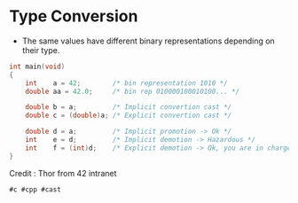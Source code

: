 # Type Conversion

* The same values have different binary representations depending on their type.

```cpp
int	main(void)
{
	int    a = 42;        /* bin representation 1010 */
	double aa = 42.0;     /* bin rep 010000100010100... */

	double b = a;         /* Implicit convertion cast */
	double c = (double)a; /* Explicit convertion cast */

	double d = a;         /* Implicit promotion -> Ok */
	int    e = d;         /* Implicit demotion -> Hazardous */
	int    f = (int)d;    /* Explicit demotion -> Ok, you are in charge */
}
```

Credit : Thor from 42 intranet

    #c #cpp #cast
